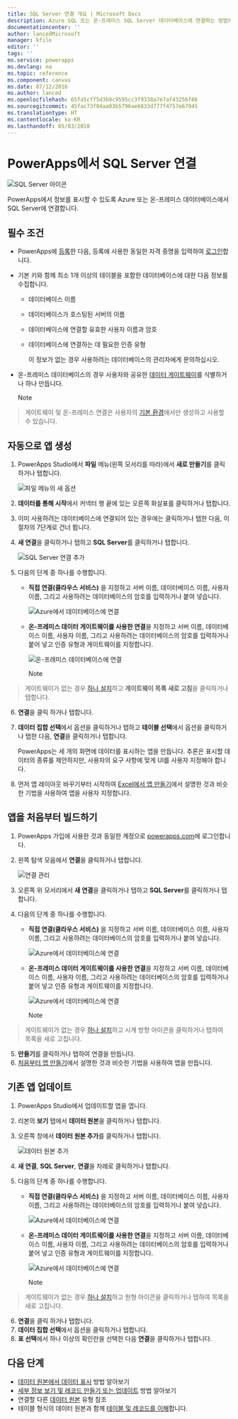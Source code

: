 ```yaml
---
title: SQL Server 연결 개요 | Microsoft Docs
description: Azure SQL 또는 온-프레미스 SQL Server 데이터베이스에 연결하는 방법에 대한 단계별 지침
documentationcenter: ''
author: lancedMicrosoft
manager: kfile
editor: ''
tags: ''
ms.service: powerapps
ms.devlang: na
ms.topic: reference
ms.component: canvas
ms.date: 07/12/2016
ms.author: lanced
ms.openlocfilehash: 65fa5cff5d3b9c9595cc3f9338a7e7af43256f86
ms.sourcegitcommit: 45fac73f04aa03b5796ae6833d777f4757e67945
ms.translationtype: HT
ms.contentlocale: ko-KR
ms.lasthandoff: 05/03/2018
---
```

# <a name="connect-to-sql-server-from-powerapps"></a>PowerApps에서 SQL Server 연결
![SQL Server 아이콘](./media/connection-azure-sqldatabase/sqlicon.png)

PowerApps에서 정보를 표시할 수 있도록 Azure 또는 온-프레미스 데이터베이스에서 SQL Server에 연결합니다.

## <a name="prerequisites"></a>필수 조건

* PowerApps에 [등록](../../signup-for-powerapps.md)한 다음, 등록에 사용한 동일한 자격 증명을 입력하여 [로그인](http://web.powerapps.com)합니다.
* 기본 키와 함께 최소 1개 이상의 테이블을 포함한 데이터베이스에 대한 다음 정보를 수집합니다.
  
  * 데이터베이스 이름
  * 데이터베이스가 호스팅된 서버의 이름
  * 데이터베이스에 연결할 유효한 사용자 이름과 암호
  * 데이터베이스에 연결하는 데 필요한 인증 유형
    
    이 정보가 없는 경우 사용하려는 데이터베이스의 관리자에게 문의하십시오.
* 온-프레미스 데이터베이스의 경우 사용자와 공유한 [데이터 게이트웨이](../gateway-management.md)를 식별하거나 하나 만듭니다.
  
    > [!NOTE]
> 게이트웨이 및 온-프레미스 연결은 사용자의 [기본 환경](../working-with-environments.md)에서만 생성하고 사용할 수 있습니다.

## <a name="generate-an-app-automatically"></a>자동으로 앱 생성
1. PowerApps Studio에서 **파일** 메뉴(왼쪽 모서리를 따라)에서 **새로 만들기**를 클릭하거나 탭합니다.
   
    ![파일 메뉴의 새 옵션](./media/connection-azure-sqldatabase/file-new.png)
2. **데이터를 통해 시작**에서 커넥터 행 끝에 있는 오른쪽 화살표를 클릭하거나 탭합니다.
3. 이미 사용하려는 데이터베이스에 연결되어 있는 경우에는 클릭하거나 탭한 다음, 이 절차의 7단계로 건너 뜁니다.
4. **새 연결**을 클릭하거나 탭하고 **SQL Server**를 클릭하거나 탭합니다.
   
    ![SQL Server 연결 추가](./media/connection-azure-sqldatabase/add-sql-connection.png)
5. 다음의 단계 중 하나를 수행합니다.
   
   * **직접 연결(클라우스 서비스)** 을 지정하고 서버 이름, 데이터베이스 이름, 사용자 이름, 그리고 사용하려는 데이터베이스의 암호를 입력하거나 붙여 넣습니다.
     
       ![Azure에서 데이터베이스에 연결](./media/connection-azure-sqldatabase/connect-azure.png)
   * **온-프레미스 데이터 게이트웨이를 사용한 연결**을 지정하고 서버 이름, 데이터베이스 이름, 사용자 이름, 그리고 사용하려는 데이터베이스의 암호를 입력하거나 붙어 넣고 인증 유형과 게이트웨이를 지정합니다.
     
       ![온-프레미스 데이터베이스에 연결](./media/connection-azure-sqldatabase/connect-onprem.png)
     
       > [!NOTE]
> 게이트웨이가 없는 경우 [하나 설치](../gateway-reference.md)하고 **게이트웨이 목록 새로 고침**을 클릭하거나 탭합니다.
6. **연결**을 클릭 하거나 탭합니다.
7. **데이터 집합 선택**에서 옵션을 클릭하거나 탭하고 **테이블 선택**에서 옵션을 클릭하거나 탭한 다음, **연결**을 클릭하거나 탭합니다.
   
    PowerApps는 세 개의 화면에 데이터를 표시하는 앱을 만듭니다. 추론은 표시할 데이터의 종류를 제안하지만, 사용자의 요구 사항에 맞게 UI를 사용자 지정해야 합니다.
8. 먼저 앱 레이아웃 바꾸기부터 시작하여 [Excel에서 앱 만들기](../get-started-create-from-data.md)에서 설명한 것과 비슷한 기법을 사용하여 앱을 사용자 지정합니다.

## <a name="build-an-app-from-scratch"></a>앱을 처음부터 빌드하기
1. PowerApps 가입에 사용한 것과 동일한 계정으로 [powerapps.com](https://web.powerapps.com)에 로그인합니다.
2. 왼쪽 탐색 모음에서 **연결**을 클릭하거나 탭합니다.  
   
    ![연결 관리](./media/connection-azure-sqldatabase/manage-connections.png)
3. 오른쪽 위 모서리에서 **새 연결**을 클릭하거나 탭하고 **SQL Server**를 클릭하거나 탭합니다.
4. 다음의 단계 중 하나를 수행합니다.
   
   * **직접 연결(클라우스 서비스)** 을 지정하고 서버 이름, 데이터베이스 이름, 사용자 이름, 그리고 사용하려는 데이터베이스의 암호를 입력하거나 붙여 넣습니다.
     
       ![Azure에서 데이터베이스에 연결](./media/connection-azure-sqldatabase/connect-azure-portal.png)
   * **온-프레미스 데이터 게이트웨이를 사용한 연결**을 지정하고 서버 이름, 데이터베이스 이름, 사용자 이름, 그리고 사용하려는 데이터베이스의 암호를 입력하거나 붙어 넣고 인증 유형과 게이트웨이를 지정합니다.
     
       ![Azure에서 데이터베이스에 연결](./media/connection-azure-sqldatabase/connect-onprem-portal.png)
     
       > [!NOTE]
> 게이트웨이가 없는 경우 [하나 설치](../gateway-reference.md)하고 시계 방향 아이콘을 클릭하거나 탭하여 목록을 새로 고칩니다.
5. **만들기**를 클릭하거나 탭하여 연결을 만듭니다.
6. [처음부터 앱 만들기](../get-started-create-from-blank.md)에서 설명한 것과 비슷한 기법을 사용하여 앱을 만듭니다.

## <a name="update-an-existing-app"></a>기존 앱 업데이트
1. PowerApps Studio에서 업데이트할 앱을 엽니다.
2. 리본의 **보기** 탭에서 **데이터 원본**을 클릭하거나 탭합니다.
3. 오른쪽 창에서 **데이터 원본 추가**를 클릭하거나 탭합니다.
   
    ![데이터 원본 추가](./media/connection-azure-sqldatabase/add-data-source.png)
4. **새 연결**, **SQL Server**, **연결**을 차례로 클릭하거나 탭합니다.
5. 다음의 단계 중 하나를 수행합니다.
   
   * **직접 연결(클라우스 서비스)** 을 지정하고 서버 이름, 데이터베이스 이름, 사용자 이름, 그리고 사용하려는 데이터베이스의 암호를 입력하거나 붙여 넣습니다.
     
       ![Azure에서 데이터베이스에 연결](./media/connection-azure-sqldatabase/connect-azure-fromblank.png)
   * **온-프레미스 데이터 게이트웨이를 사용한 연결**을 지정하고 서버 이름, 데이터베이스 이름, 사용자 이름, 그리고 사용하려는 데이터베이스의 암호를 입력하거나 붙어 넣고 인증 유형과 게이트웨이를 지정합니다.
     
       ![Azure에서 데이터베이스에 연결](./media/connection-azure-sqldatabase/connect-onprem-fromblank.png)
     
       > [!NOTE]
> 게이트웨이가 없는 경우 [하나 설치](../gateway-reference.md)하고 원형 아이콘을 클릭하거나 탭하여 목록을 새로 고칩니다.
6. **연결**을 클릭 하거나 탭합니다.
7. **데이터 집합 선택**에서 옵션을 클릭하거나 탭합니다.
8. **표 선택**에서 하나 이상의 확인란을 선택한 다음 **연결**을 클릭하거나 탭합니다.

## <a name="next-steps"></a>다음 단계
* [데이터 원본에서 데이터 표시](../add-gallery.md) 방법 알아보기
* [세부 정보 보기 및 레코드 만들기 또는 업데이트](../add-form.md) 방법 알아보기
* 연결할 다른 [데이터 원본](../connections-list.md) 유형 참조  
* 테이블 형식의 데이터 원본과 함께 [테이블 및 레코드를 이해](../working-with-tables.md)합니다.

<!--NotAvailableYet
## View the available functions ##
This connection includes the following functions:

| Function Name |  Description |
| --- | --- |
|[GetItems](connection-azure-sqldatabase.md#getitems) | Retrieves rows from a SQL table |
|[PostItem](connection-azure-sqldatabase.md#postitem) | Inserts a new row into a SQL table |
|[GetItem](connection-azure-sqldatabase.md#getitem) | Retrieves a single row from a SQL table |
|[DeleteItem](connection-azure-sqldatabase.md#deleteitem) | Deletes a row from a SQL table |
|[PatchItem](connection-azure-sqldatabase.md#patchitem) | Updates an existing row in a SQL table |
|[GetTables](connection-azure-sqldatabase.md#gettables) | Retrieves tables from a SQL database |

### GetItems
Get rows: Retrieves rows from a SQL table

#### Input properties

| Name| Data Type|Required|Description|
| ---|---|---|---|
|table|string|yes|Name of SQL table|
|$skip|integer|no|Number of entries to skip (default = 0)|
|$top|integer|no|Maximum number of entries to retrieve (default = 256)|
|$filter|string|no|An ODATA filter query to restrict the number of entries|
|$orderby|string|no|An ODATA orderBy query for specifying the order of entries|

### PostItem
Insert row: Inserts a new row into a SQL table

#### Input properties

| Name| Data Type|Required|Description|
| ---|---|---|---|
|table|string|yes|Name of SQL table|
|item| |yes|Row to insert into the specified table in SQL|

#### Output properties

| Property Name | Data Type | Required | Description |
|---|---|---|---|
|value|array|No | |


### GetItem
Get row: Retrieves a single row from a SQL table

#### Input properties

| Name| Data Type|Required|Description|
| ---|---|---|---|
|table|string|yes|Name of SQL table|
|id|string|yes|Unique identifier of the row to retrieve|

#### Output properties

| Property Name | Data Type | Required | Description |
|---|---|---|---|
|ItemInternalId|string|No | |


### DeleteItem
Delete row: Deletes a row from a SQL table

#### Input properties

| Name| Data Type|Required|Description|
| ---|---|---|---|
|table|string|yes|Name of SQL table|
|id|string|yes|Unique identifier of the row to delete|

#### Output properties
None.

### PatchItem
Update row: Updates an existing row in a SQL table

#### Input properties

| Name| Data Type|Required|Description|
| ---|---|---|---|
|table|string|yes|Name of SQL table|
|id|string|yes|Unique identifier of the row to update|
|item| |yes|Row with updated values|

#### Output properties

| Property Name | Data Type | Required | Description |
|---|---|---|---|
|ItemInternalId|string|No | &nbsp; |


### GetTables
Get tables: Retrieves tables from a SQL database

#### Input properties
None.

#### Output properties

| Property Name | Data Type | Required | Description |
|---|---|---|---|
|value|array|No | Can output the Name and DisplayName properties |

### ExecuteProcedure
Execute stored procedure: Executes a stored procedure in SQL

#### Input properties

| Name| Data Type|Required|Description|
| ---|---|---|---|
|procedure|string|yes|Procedure name|
|parameters| |yes|Input parameters|

#### Output properties
Result of the stored procedure execution.

| Property Name | Data Type | Required | Description |
|---|---|---|---|
|OutputParameters|object|No | Output parameter values |
|ReturnCode|integer|No | Return code of a procedure |
|ResultSets|object|No | Result sets|

-->
